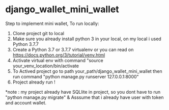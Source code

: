 # django_wallet_mini_wallet

Step to implement mini wallet, To run locally:

1. Clone project git to local
2. Make sure you already install python 3 in your local, on my local i used Python 3.7.7
3. Create a Python 3.7 or 3.7.7 virtualenv or you can read on https://docs.python.org/3/tutorial/venv.html
4. Activate virtual env with command "source your_venv_location/bin/activate
5. To Actived project go to path your_path/django_wallet_mini_wallet then run command "python manage.py runserver 127.0.0.1:8000"
6. Project already run !

*note : my project already have SQLlite in project, so you dont have to run "python manage.py migrate" & Asssume that i already have user with token and account wallet.

